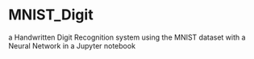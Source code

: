 # MNIST_Digit
a Handwritten Digit Recognition system using the MNIST dataset with a Neural Network in a Jupyter notebook
